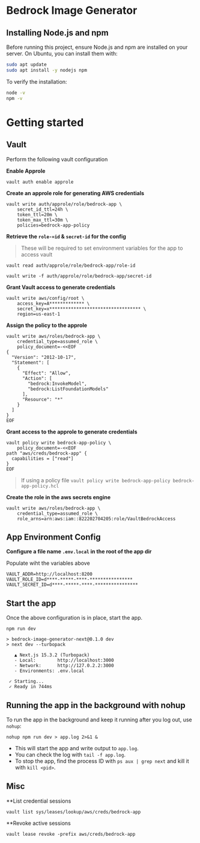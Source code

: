 # Bedrock Image Generator

## Installing Node.js and npm

Before running this project, ensure Node.js and npm are installed on your server. On Ubuntu, you can install them with:

```sh
sudo apt update
sudo apt install -y nodejs npm
```

To verify the installation:

```sh
node -v
npm -v
```

# Getting started

## Vault

Perform the following vault configuration

**Enable Approle**

```
vault auth enable approle
```

**Create an approle role for generating AWS credentials**

```
vault write auth/approle/role/bedrock-app \
    secret_id_ttl=24h \
    token_ttl=20m \
    token_max_ttl=30m \
    policies=bedrock-app-policy
```

**Retrieve the `role-=id` & `secret-id` for the config**

>These will be required to set environment variables for the app to access vault

```
vault read auth/approle/role/bedrock-app/role-id
```

```
vault write -f auth/approle/role/bedrock-app/secret-id
```

**Grant Vault access to generate credentials**

```
vault write aws/config/root \
    access_key=A************* \
    secret_key=x********************************** \
    region=us-east-1
```

**Assign the policy to the approle**

```
vault write aws/roles/bedrock-app \
    credential_type=assumed_role \
    policy_document=-<<EOF
{
  "Version": "2012-10-17",
  "Statement": [
    {
      "Effect": "Allow",
      "Action": [
        "bedrock:InvokeModel",
        "bedrock:ListFoundationModels"
      ],
      "Resource": "*"
    }
  ]
}
EOF
```

**Grant access to the approle to generate credentials**

```
vault policy write bedrock-app-policy \
    policy_document=-<<EOF
path "aws/creds/bedrock-app" {
  capabilities = ["read"]
}
EOF
```

>If using a policy file `vault policy write bedrock-app-policy bedrock-app-policy.hcl`

**Create the role in the aws secrets engine**

```
vault write aws/roles/bedrock-app \
    credential_type=assumed_role \
    role_arns=arn:aws:iam::822202704205:role/VaultBedrockAccess
```

## App Environment Config

**Configure a file name `.env.local` in the root of the app dir**

Populate wiht the variables above

```
VAULT_ADDR=http://localhost:8200
VAULT_ROLE_ID=d****-*****-****-****************
VAULT_SECRET_ID=d****-*****-****-****************
```

## Start the app

Once the above configuration is in place, start the app.

```
npm run dev

> bedrock-image-generator-next@0.1.0 dev
> next dev --turbopack

   ▲ Next.js 15.3.2 (Turbopack)
   - Local:        http://localhost:3000
   - Network:      http://127.0.2.2:3000
   - Environments: .env.local

 ✓ Starting...
 ✓ Ready in 744ms
```

## Running the app in the background with nohup

To run the app in the background and keep it running after you log out, use `nohup`:

```
nohup npm run dev > app.log 2>&1 &
```

- This will start the app and write output to `app.log`.
- You can check the log with `tail -f app.log`.
- To stop the app, find the process ID with `ps aux | grep next` and kill it with `kill <pid>`.

## Misc

**List credential sessions

```
vault list sys/leases/lookup/aws/creds/bedrock-app
```

**Revoke active sessions

```
vault lease revoke -prefix aws/creds/bedrock-app
```

